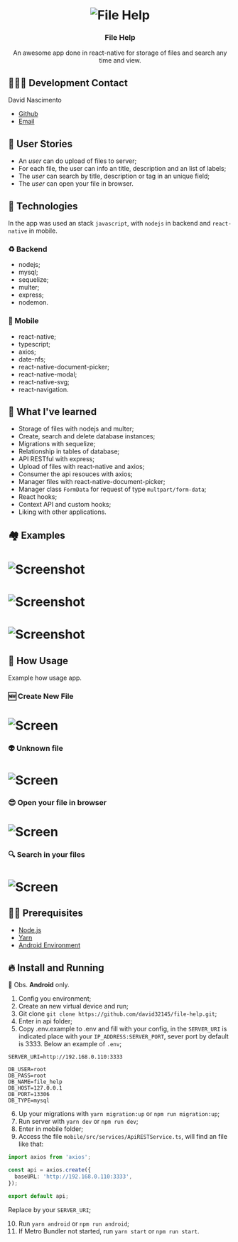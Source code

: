 <h1 align="center">
  <img alt="File Help" src="./assets/logo.png"  />
</h1>

<h3 align="center">
  File Help
</h3>

<p align="center">
  An awesome app done in react-native for storage of files and search any time and view.
</p>

## 👨🏼‍💻 Development Contact

David Nascimento

- [Github](https://github.com/david32145)
- [Email](nascimento32145@gmail.com)

## 🚶 User Stories

- An _user_ can do upload of files to server;
- For each file, the user can info an title, description and
an list of labels;
- The _user_ can search by title, description or tag in an unique field;
- The _user_ can open your file in browser.

## 🚀 Technologies

In the app was used an stack `javascript`, with `nodejs` in backend and `react-native` in mobile.

### ♻️ Backend

- nodejs;
- mysql;
- sequelize;
- multer;
- express;
- nodemon.

### 📳 Mobile

- react-native;
- typescript;
- axios;
- date-nfs;
- react-native-document-picker;
- react-native-modal;
- react-native-svg;
- react-navigation.

## 🎌 What I've learned

- Storage of files with nodejs and multer;
- Create, search and delete database instances;
- Migrations with sequelize;
- Relationship in tables of database;
- API RESTful with express;
- Upload of files with react-native and axios;
- Consumer the api resouces with axios;
- Manager files with react-native-document-picker;
- Manager class `FormData` for request of type `multpart/form-data`;
- React hooks;
- Context API and custom hooks;
- Liking with other applications.

## 🏘️ Examples

<h1 align="left">
  <img alt="Screenshot" src="./assets/screenshot1.png"/>
</h1>
<h1 align="left">
  <img alt="Screenshot" src="./assets/screenshot2.png"/>
</h1>
<h1 align="left">
  <img alt="Screenshot" src="./assets/screenshot3.png"/>
</h1>

## 🎥 How Usage

Example how usage app.

### 🆕 Create New File

<h1 align="left">
  <img alt="Screen" src="./assets/screen1.gif"/>
</h1>

### 👽 Unknown file
<h1 align="left">
  <img alt="Screen" src="./assets/screen2.gif"/>
</h1>

### 😎 Open your file in browser
<h1 align="left">
  <img alt="Screen" src="./assets/screen3.gif"/>
</h1>

### 🔍 Search in your files
<h1 align="left">
  <img alt="Screen" src="./assets/screen4.gif"/>
</h1>

## ✋🏻 Prerequisites

- [Node.js](https://nodejs.org/en/)
- [Yarn](https://yarnpkg.com/pt-BR/docs/install)
- [Android Environment](https://developer.android.com/studio)

## 🔥 Install and Running

🥺 Obs. **Android** only.

1. Config you environment;
2. Create an new virtual device and run;
3. Git clone `git clone https://github.com/david32145/file-help.git`;
4. Enter in api folder;
5. Copy .env.example to .env and fill with your config, in the `SERVER_URI` is indicated place with your `IP_ADDRESS:SERVER_PORT`, sever port by default is 3333. Below an example of `.env`;
```env
SERVER_URI=http://192.168.0.110:3333

DB_USER=root
DB_PASS=root
DB_NAME=file_help
DB_HOST=127.0.0.1
DB_PORT=13306
DB_TYPE=mysql
```
6. Up your migrations with `yarn migration:up` or `npm run migration:up`;
7. Run server with `yarn dev` or `npm run dev`;
8. Enter in mobile folder;
9. Access the file `mobile/src/services/ApiRESTService.ts`, will find an file like that:

```ts
import axios from 'axios';

const api = axios.create({
  baseURL: 'http://192.168.0.110:3333',
});

export default api;
```

Replace by your `SERVER_URI`;

10. Run `yarn android` or `npm run android`;
11. If Metro Bundler not started, run `yarn start` or `npm run start`.
